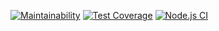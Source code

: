 [![Maintainability](https://api.codeclimate.com/v1/badges/a99a88d28ad37a79dbf6/maintainability)](https://codeclimate.com/github/codeclimate/codeclimate/maintainability)
[![Test Coverage](https://api.codeclimate.com/v1/badges/a99a88d28ad37a79dbf6/test_coverage)](https://codeclimate.com/github/codeclimate/codeclimate/test_coverage)
[![Node.js CI](https://github.com/Sergey-Rozhkov/frontend-project-lvl1/workflows/CI/badge.svg)](https://github.com/Sergey-Rozhkov/frontend-project-lvl1/actions?query=workflow%3ACI)
